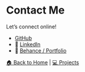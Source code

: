 
# Contact Me

Let’s connect online!

- [GitHub](https://github.com/ShalluCa10)
- 💼 [LinkedIn](https://www.linkedin.com/in/shallu-sameera-aa5b85280/)
- 🧠 [Behance / Portfolio](https://yourportfolio.link)

[🏠 Back to Home](./index.md) | [💻 Projects](./projects.md)

